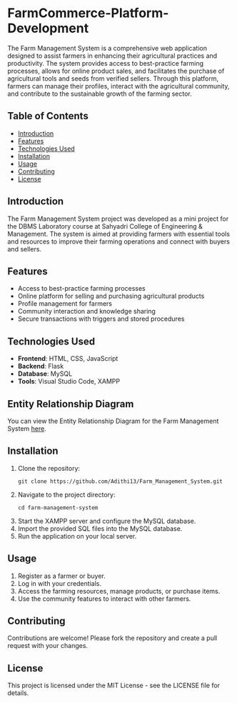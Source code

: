 # FarmCommerce-Platform-Development


The Farm Management System is a comprehensive web application designed to assist farmers in enhancing their agricultural practices and productivity. The system provides access to best-practice farming processes, allows for online product sales, and facilitates the purchase of agricultural tools and seeds from verified sellers. Through this platform, farmers can manage their profiles, interact with the agricultural community, and contribute to the sustainable growth of the farming sector.


## Table of Contents
- [Introduction](#introduction)
- [Features](#features)
- [Technologies Used](#technologies-used)
- [Installation](#installation)
- [Usage](#usage)
- [Contributing](#contributing)
- [License](#license)

## Introduction
The Farm Management System project was developed as a mini project for the DBMS Laboratory course at Sahyadri College of Engineering & Management. The system is aimed at providing farmers with essential tools and resources to improve their farming operations and connect with buyers and sellers.
 

## Features
- Access to best-practice farming processes
- Online platform for selling and purchasing agricultural products
- Profile management for farmers
- Community interaction and knowledge sharing
- Secure transactions with triggers and stored procedures

## Technologies Used
- **Frontend**: HTML, CSS, JavaScript
- **Backend**: Flask
- **Database**: MySQL
- **Tools**: Visual Studio Code, XAMPP

## Entity Relationship Diagram
You can view the Entity Relationship Diagram for the Farm Management System [here](https://github.com/Adithi13/FarmCommerce-Platform-Development/blob/ee7ed68ddc7dc6fc83962d2a1b4596dd130b1791/ER.png).
 ## Installation
1. Clone the repository:
   ```
   git clone https://github.com/Adithi13/Farm_Management_System.git
   ```
2. Navigate to the project directory:
   ```
   cd farm-management-system
   ```
3. Start the XAMPP server and configure the MySQL database.
4. Import the provided SQL files into the MySQL database.
5. Run the application on your local server.

## Usage
1. Register as a farmer or buyer.
2. Log in with your credentials.
3. Access the farming resources, manage products, or purchase items.
4. Use the community features to interact with other farmers.

## Contributing
Contributions are welcome! Please fork the repository and create a pull request with your changes.

## License
This project is licensed under the MIT License - see the LICENSE file for details.

